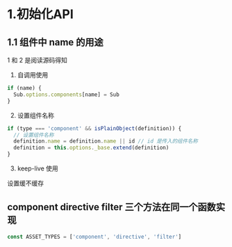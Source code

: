 # 1.初始化API

## 1.1 组件中 name 的用途

1 和 2 是阅读源码得知

1. 自调用使用

```js
if (name) {
  Sub.options.components[name] = Sub
}
```

2. 设置组件名称

```js
if (type === 'component' && isPlainObject(definition)) {
  // 设置组件名称
  definition.name = definition.name || id // id 是传入的组件名称
  definition = this.options._base.extend(definition)
}
```

3. keep-live 使用

设置缓不缓存

## component directive filter 三个方法在同一个函数实现

```js
const ASSET_TYPES = ['component', 'directive', 'filter']
```
